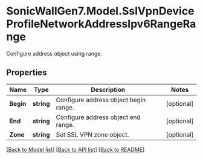 # SonicWallGen7.Model.SslVpnDeviceProfileNetworkAddressIpv6RangeRange
Configure address object using range.

## Properties

Name | Type | Description | Notes
------------ | ------------- | ------------- | -------------
**Begin** | **string** | Configure address object begin range. | [optional] 
**End** | **string** | Configure address object end range. | [optional] 
**Zone** | **string** | Set SSL VPN zone object. | [optional] 

[[Back to Model list]](../README.md#documentation-for-models) [[Back to API list]](../README.md#documentation-for-api-endpoints) [[Back to README]](../README.md)

